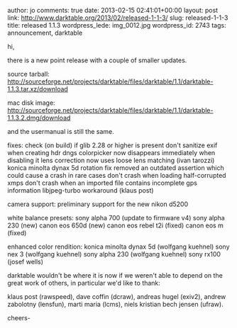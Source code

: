 author: jo
comments: true
date: 2013-02-15 02:41:01+00:00
layout: post
link: http://www.darktable.org/2013/02/released-1-1-3/
slug: released-1-1-3
title: released 1.1.3
wordpress_lede: img_0012.jpg
wordpress_id: 2743
tags: announcement, darktable

hi,

there is a new point release with a couple of smaller updates.

source tarball:
http://sourceforge.net/projects/darktable/files/darktable/1.1/darktable-1.1.3.tar.xz/download

mac disk image:
http://sourceforge.net/projects/darktable/files/darktable/1.1/darktable-1.1.3.2.dmg/download

and the usermanual is still the same.


fixes:
check (on build) if glib 2.28 or higher is present
don't sanitize exif when creating hdr dngs
colorpicker now disappears immediately when disabling it
lens correction now uses loose lens matching (ivan tarozzi)
konica minolta dynax 5d rotation fix
removed an outdated assertion which could cause a crash in rare cases
don't crash when loading half-corrupted xmps
don't crash when an imported file contains incomplete gps information
libjpeg-turbo workaround (klaus post)

camera support:
preliminary support for the new nikon d5200

white balance presets:
sony alpha 700 (update to firmware v4)
sony alpha 230 (new)
canon eos 650d (new)
canon eos rebel t2i (fixed)
canon eos m (fixed)

enhanced color rendition:
konica minolta dynax 5d (wolfgang kuehnel)
sony nex 3 (wolfgang kuehnel)
sony alpha 230 (wolfgang kuehnel)
sony rx100 (josef wells)

darktable wouldn't be where it is now if we weren't able to depend on
the great work of others, in particular we'd like to thank:

klaus post (rawspeed), dave coffin (dcraw), andreas hugel (exiv2),
andrew zabolotny (lensfun), marti maria (lcms), niels kristian bech
jensen (ufraw).

cheers-
